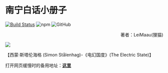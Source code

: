 # 南宁白话小册子

[![Build Status](https://travis-ci.org/leimaau/book.svg?branch=master)](https://travis-ci.org/leimaau/book) ![npm](https://img.shields.io/npm/v/npm.svg) ![GitHub](https://img.shields.io/github/license/leimaau/book.svg)

<p align="right">著者：LeiMaau(狸猫)</p>

<!--
![](https://s2.ax1x.com/2020/02/25/3YizKe.jpg)
-->

![](https://polite-cranachan-566a82.netlify.app/data-store/jpg/The%20Electric%20State.jpg)

【西蒙·斯塔伦海格 (Simon Stålenhag)-《电幻国度》(The Electric State)】

打开网页缓慢时的备用地址：[**这里**]()

<!--
[**这里**](https://leimaau.gitbooks.io/nnbh/content/)
-->
